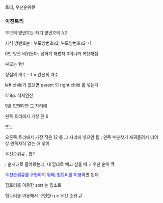 트리, 우선순위큐



### 이진트리

부모의 방번호는 자기 방번호의 //2

자식 방번호는 : 부모방번호x2, 부모방번호x2 +1



0번 방은 비워둔다. 곱하기 해봤자 0이니까 복잡해짐

부모는 1번



정점의 개수 - 1 = 간선의 개수

left child가 없으면 parent 의 right child 를 넣는다







419p. 삭제연산

9를 없앤다면 그 자리에

왼쪽 트리에서 가장 큰 6  

또는

오른쪽 트리에서 가장 작은 12 를 그 자리에 넣으면 됨 : 왼쪽 부분찾기 재귀돌려서 더이상 왼쪽자식 없는 애 찾아





우선순위큐 , 힙?

: 순서대로 들어왔는데, 내 맘대로 빼고 싶을 때 = 우선 순위 큐 

<span style="color:blue; font-family:빙그레체; weight:700;">우선순위큐를 구현하기 위해, 힙트리를 이용</span>하면 된다

힙트리를 이용한 sort 는 힙소트

힙트리를 이용해서 구현한 q = 우선 순위 큐